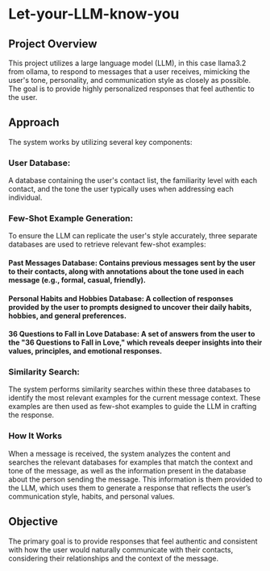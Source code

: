 # Let-your-LLM-know-you

## Project Overview
This project utilizes a large language model (LLM), in this case llama3.2 from ollama, to respond to messages that a user receives, mimicking the user's tone, personality, and communication style as closely as possible. The goal is to provide highly personalized responses that feel authentic to the user.

## Approach
The system works by utilizing several key components:

### User Database:
A database containing the user's contact list, the familiarity level with each contact, and the tone the user typically uses when addressing each individual.
### Few-Shot Example Generation:
To ensure the LLM can replicate the user's style accurately, three separate databases are used to retrieve relevant few-shot examples:
#### Past Messages Database: Contains previous messages sent by the user to their contacts, along with annotations about the tone used in each message (e.g., formal, casual, friendly).
#### Personal Habits and Hobbies Database: A collection of responses provided by the user to prompts designed to uncover their daily habits, hobbies, and general preferences.
#### 36 Questions to Fall in Love Database: A set of answers from the user to the "36 Questions to Fall in Love," which reveals deeper insights into their values, principles, and emotional responses.

### Similarity Search:
The system performs similarity searches within these three databases to identify the most relevant examples for the current message context. These examples are then used as few-shot examples to guide the LLM in crafting the response.
### How It Works
When a message is received, the system analyzes the content and searches the relevant databases for examples that match the context and tone of the message, as well as the information present in the database about the person sending the message.
This information is them provided to the LLM, which uses them to generate a response that reflects the user’s communication style, habits, and personal values.


## Objective
The primary goal is to provide responses that feel authentic and consistent with how the user would naturally communicate with their contacts, considering their relationships and the context of the message.


